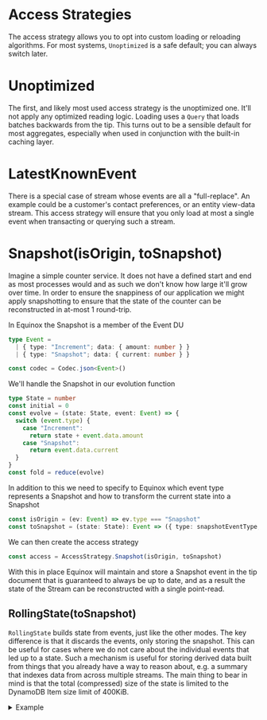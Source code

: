 # Access Strategies

The access strategy allows you to opt into custom loading or reloading
algorithms. For most systems, `Unoptimized` is a safe default; you can always
switch later.

# Unoptimized

The first, and likely most used access strategy is the unoptimized one. It'll
not apply any optimized reading logic. Loading uses a `Query` that loads
batches backwards from the tip. This turns out to be a sensible default for
most aggregates, especially when used in conjunction with the built-in caching
layer.

# LatestKnownEvent

There is a special case of stream whose events are all a "full-replace". An
example could be a customer's contact preferences, or an entity view-data
stream. This access strategy will ensure that you only load at most a single
event when transacting or querying such a stream.

# Snapshot(isOrigin, toSnapshot)

Imagine a simple counter service. It does not have a defined start and end as
most processes would and as such we don't know how large it'll grow over time.
In order to ensure the snappiness of our application we might apply
snapshotting to ensure that the state of the counter can be reconstructed in
at-most 1 round-trip.

In Equinox the Snapshot is a member of the Event DU

```ts
type Event =
  | { type: "Increment"; data: { amount: number } }
  | { type: "Snapshot"; data: { current: number } }

const codec = Codec.json<Event>()
```

We'll handle the Snapshot in our evolution function

```ts
type State = number
const initial = 0
const evolve = (state: State, event: Event) => {
  switch (event.type) {
    case "Increment":
      return state + event.data.amount
    case "Snapshot":
      return event.data.current
  }
}
const fold = reduce(evolve)
```

In addition to this we need to specify to Equinox which event type represents a
Snapshot and how to transform the current state into a Snapshot

```ts
const isOrigin = (ev: Event) => ev.type === "Snapshot"
const toSnapshot = (state: State): Event => ({ type: snapshotEventType, data: { current: state } })
```

We can then create the access strategy

```ts
const access = AccessStrategy.Snapshot(isOrigin, toSnapshot)
```

With this in place Equinox will maintain and store a Snapshot event in the tip
document that is guaranteed to always be up to date, and as a result the state
of the Stream can be reconstructed with a single point-read.

## RollingState(toSnapshot)

`RollingState` builds state from events, just like the other modes. The key difference is that it discards the events, only storing the snapshot. This can be
useful for cases where we do not care about the individual events that led up to
a state. Such a mechanism is useful for storing derived data built from things that you already have a way to reason about, e.g. a summary that indexes data from across multiple streams. The main thing to bear in mind is that the total (compressed) size of the state is limited to the DynamoDB Item size limit of 400KiB.

<details>
<summary>Example</summary>

```ts
namespace Events {
  type User = { id: string; name: string; version: number; deleted?: boolean }
  export type Event = { type: "Ingested"; data: { users: Record<string, User> } }
  export const codec = Codec.json<Event>()
}

namespace Fold {
  export type State = Record<string, Events.User>
  export const initial = {}
  export const fold = (state: State, events: Events.Event[]): State => events[0].data
  export const toSnapshot = (state: State): Events.Event => ({
    type: "Ingested",
    data: { users: state.users },
  })
}

namespace Decide {
  const Ingested = (users: Record<string, Events.User>): Events.Event => ({
    type: "Ingested",
    data: { users },
  })
  export const addUser = (user: Events.User) => (state: State) => {
    if (state[id] && state[id].version >= user.version) return []
    if (equals(state[id], user)) return []
    return [Ingested({ ...state, [user.id]: user })]
  }
  export const renameUser = (user: Events.User) => (state: State) => {
    if (state[id] && state[id].version >= user.version) return []
    if (!state[id] || state[id].deleted) throw new Error("User not found")
    if (state[id]?.name === user.name) return []
    return [Ingested({ ...state, [user.id]: user })]
  }
  export const removeUser = (id: string, version: number) => (state: State) => {
    if (state[id] && state[id].version >= version) return []
    if (!state[id] || state[i].deleted) return []
    return [Ingested({ ...state, [id]: { ...state[id], deleted: true } })]
  }
}

export class Service {
  constructor(private readonly resolve: () => Decider<Events.Event, Fold.State>) {}

  addUser(id: string, version: number, name: string) {
    const decider = this.resolve()
    return decider.transact(Decide.addUser({ id, version, name }))
  }

  renameUser(id: string, version: number, name: string) {
    const decider = this.resolve()
    return decider.transact(Decide.renameUser({ id, version, name }))
  }

  removeUser(id: string) {
    const decider = this.resolve()
    return decider.transact(Decide.removeUser({ id, version, name }))
  }

  readUsers() {
    const decider = this.resolve()
    return decider.query((state) => Object.values(state.users))
  }

  static create(context: DynamoStoreContext, cache?: ICachingStrategy) {
    const access = AccessStrategy.RollingState(Fold.toSnapshot)
    // prettier-ignore
    const category = DynamoStoreCategory.create(context, "$UserIndex", Events.codec, Fold.fold, Fold.initial, access, cache)
    const resolve = () => Decider.forStream(category, StreamId.create("0"), null)
    return new Service(resolve)
  }
}
```

</details>
